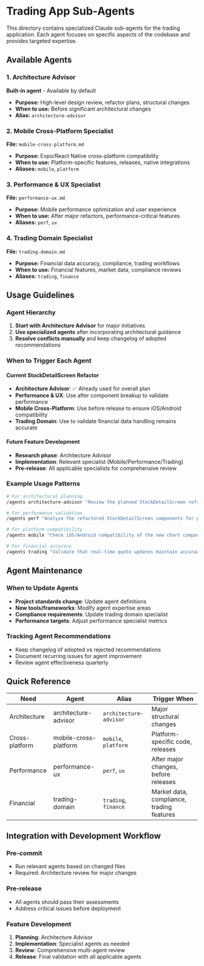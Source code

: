 # Trading App Sub-Agents

This directory contains specialized Claude sub-agents for the trading application. Each agent focuses on specific aspects of the codebase and provides targeted expertise.

## Available Agents

### 1. Architecture Advisor
**Built-in agent** - Available by default
- **Purpose:** High-level design review, refactor plans, structural changes
- **When to use:** Before significant architectural changes
- **Alias:** `architecture-advisor`

### 2. Mobile Cross-Platform Specialist
**File:** `mobile-cross-platform.md`
- **Purpose:** Expo/React Native cross-platform compatibility
- **When to use:** Platform-specific features, releases, native integrations
- **Aliases:** `mobile`, `platform`

### 3. Performance & UX Specialist
**File:** `performance-ux.md`
- **Purpose:** Mobile performance optimization and user experience
- **When to use:** After major refactors, performance-critical features
- **Aliases:** `perf`, `ux`

### 4. Trading Domain Specialist
**File:** `trading-domain.md`
- **Purpose:** Financial data accuracy, compliance, trading workflows
- **When to use:** Financial features, market data, compliance reviews
- **Aliases:** `trading`, `finance`

## Usage Guidelines

### Agent Hierarchy
1. **Start with Architecture Advisor** for major initiatives
2. **Use specialized agents** after incorporating architectural guidance
3. **Resolve conflicts manually** and keep changelog of adopted recommendations

### When to Trigger Each Agent

#### Current StockDetailScreen Refactor
- **Architecture Advisor**: ✅ Already used for overall plan
- **Performance & UX**: Use after component breakup to validate performance
- **Mobile Cross-Platform**: Use before release to ensure iOS/Android compatibility
- **Trading Domain**: Use to validate financial data handling remains accurate

#### Future Feature Development
- **Research phase**: Architecture Advisor
- **Implementation**: Relevant specialist (Mobile/Performance/Trading)
- **Pre-release**: All applicable specialists for comprehensive review

### Example Usage Patterns

```bash
# For architectural planning
/agents architecture-advisor "Review the planned StockDetailScreen refactor"

# For performance validation
/agents perf "Analyze the refactored StockDetailScreen components for performance issues"

# For platform compatibility
/agents mobile "Check iOS/Android compatibility of the new chart components"

# For financial accuracy
/agents trading "Validate that real-time quote updates maintain accuracy after refactor"
```

## Agent Maintenance

### When to Update Agents
- **Project standards change**: Update agent definitions
- **New tools/frameworks**: Modify agent expertise areas
- **Compliance requirements**: Update trading domain specialist
- **Performance targets**: Adjust performance specialist metrics

### Tracking Agent Recommendations
- Keep changelog of adopted vs rejected recommendations
- Document recurring issues for agent improvement
- Review agent effectiveness quarterly

## Quick Reference

| Need | Agent | Alias | Trigger When |
|------|-------|--------|--------------|
| Architecture | architecture-advisor | `architecture-advisor` | Major structural changes |
| Cross-platform | mobile-cross-platform | `mobile`, `platform` | Platform-specific code, releases |
| Performance | performance-ux | `perf`, `ux` | After major changes, before releases |
| Financial | trading-domain | `trading`, `finance` | Market data, compliance, trading features |

## Integration with Development Workflow

### Pre-commit
- Run relevant agents based on changed files
- Required: Architecture review for major changes

### Pre-release
- All agents should pass their assessments
- Address critical issues before deployment

### Feature Development
1. **Planning**: Architecture Advisor
2. **Implementation**: Specialist agents as needed
3. **Review**: Comprehensive multi-agent review
4. **Release**: Final validation with all applicable agents